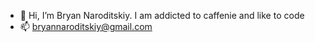 - 👋 Hi, I’m Bryan Naroditskiy. I am addicted to caffenie and like to code
- 📫 bryannaroditskiy@gmail.com



